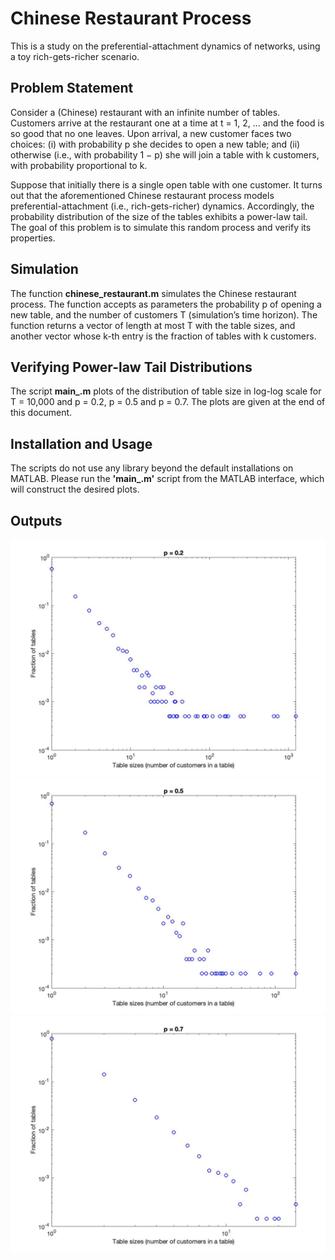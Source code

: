 # Chinese Restaurant Process
This is a study on the preferential-attachment dynamics of networks, using a toy rich-gets-richer scenario.

## Problem Statement
Consider a (Chinese) restaurant with an infinite number of tables. Customers arrive at the restaurant one at a time at t = 1, 2, ... and the food is so good that no one leaves. Upon arrival, a new customer faces two choices: (i) with probability p she decides to open a new table; and (ii) otherwise (i.e., with probability 1 − p) she will join a table with k customers, with probability proportional to k. 

Suppose that initially there is a single open table with one customer. It turns out that the aforementioned Chinese restaurant process models preferential-attachment (i.e., rich-gets-richer) dynamics. Accordingly, the probability distribution of the size of the tables exhibits a power-law tail. The goal of this problem is to simulate this random process and verify its properties.

## Simulation
The function **chinese_restaurant.m** simulates the Chinese restaurant process. The function accepts as parameters the probability p of opening a new table, and the number of customers T (simulation’s time horizon). The function returns a vector of length at most T with the table sizes, and another vector whose k-th entry is the fraction of tables with k customers.

## Verifying Power-law Tail Distributions
The script **main_.m** plots of the distribution of table size in log-log scale for T = 10,000 and p = 0.2, p = 0.5 and p = 0.7. The plots are given at the end of this document.

## Installation and Usage
The scripts do not use any library beyond the default installations on MATLAB. Please run the **'main_.m'** script from the MATLAB interface, which will construct the desired plots. 

## Outputs
![](figures/fig1.jpg)
![](figures/fig2.jpg)
![](figures/fig3.jpg)
